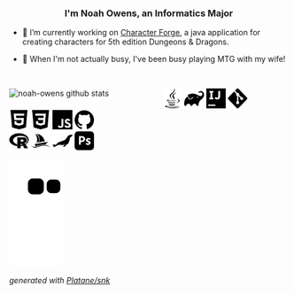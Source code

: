 ### <div align="center">I'm Noah Owens, an Informatics Major</div>  

- 🎲 I’m currently working on [Character Forge](https://github.com/noah-owens/Character-Forge), a java application for creating characters for 5th edition Dungeons & Dragons.

- 👾 When I'm not actually busy, I've been busy playing MTG with my wife!

<br />

<p>
<img width="55%" align="left" alt="noah-owens github stats" src="https://github-readme-stats.vercel.app/api?username=noah-owens&show_icons=true&theme=dark" />

<!-- Icons from https://simpleicons.org/ -->

<img width="7%" src="images/java.svg">
<img width="7%" src="images/gradle.svg">
<img width="7%" src="images/intellijidea.svg">
<img width="7%" src="images/git.svg">

<br />
<img width="7%" src="images/html5.svg">
<img width="7%" src="images/css3.svg">
<img width="7%" src="images/javascript.svg">
<img width="7%" src="images/github.svg">
<br />
<img width="7%" src="images/r.svg">
<img width="7%" src="images/phpmyadmin.svg">
<img width="7%" src="images/mariadb.svg">
<img width="7%" src="images/adobephotoshop.svg">
</p>

![github contribution grid snake animation](https://raw.githubusercontent.com/noah-owens/noah-owens/output/github-snake.svg)

_generated with [Platane/snk](https://github.com/Platane/snk)_
